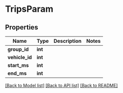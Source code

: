 # TripsParam

## Properties
Name | Type | Description | Notes
------------ | ------------- | ------------- | -------------
**group_id** | **int** |  | 
**vehicle_id** | **int** |  | 
**start_ms** | **int** |  | 
**end_ms** | **int** |  | 

[[Back to Model list]](../README.md#documentation-for-models) [[Back to API list]](../README.md#documentation-for-api-endpoints) [[Back to README]](../README.md)


